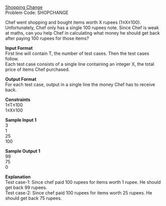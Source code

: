 [Shopping Change](https://www.codechef.com/problems/SHOPCHANGE)   
Problem Code: SHOPCHANGE

Chef went shopping and bought items worth X rupees (1≤X≤100). Unfortunately, Chef only has a single 100 rupees note. Since Chef is weak at maths, can you help Chef in calculating what money he should get back after paying 100 rupees for those items?

**Input Format**  
First line will contain T, the number of test cases. Then the test cases follow.  
Each test case consists of a single line containing an integer X, the total price of items Chef purchased.    
 
**Output Format**  
For each test case, output in a single line the money Chef has to receive back.  

**Constraints**  
1≤T≤100  
1≤X≤100  

**Sample Input 1**   
3  
1  
25  
100  

**Sample Output 1**   
99  
75  
0

**Explanation**  
Test case-1: Since chef paid 100 rupees for items worth 1 rupee. He should get back 99 rupees.  
Test case-2: Since chef paid 100 rupees for items worth 25 rupees. He should get back 75 rupees.
